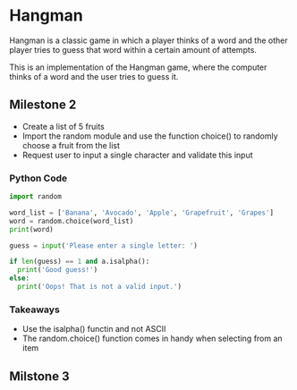 # Hangman
Hangman is a classic game in which a player thinks of a word and the other player tries to guess that word within a certain amount of attempts.

This is an implementation of the Hangman game, where the computer thinks of a word and the user tries to guess it. 

## Milestone 2
- Create a list of 5 fruits
- Import the random module and use the function choice() to randomly choose a fruit from the list
- Request user to input a single character and validate this input

### Python Code
```python
import random

word_list = ['Banana', 'Avocado', 'Apple', 'Grapefruit', 'Grapes']
word = random.choice(word_list)
print(word)

guess = input('Please enter a single letter: ')

if len(guess) == 1 and a.isalpha():
  print('Good guess!')
else:
  print('Oops! That is not a valid input.')
```

### Takeaways
- Use the isalpha() functin and not ASCII
- The random.choice() function comes in handy when selecting from an item

## Milstone 3
